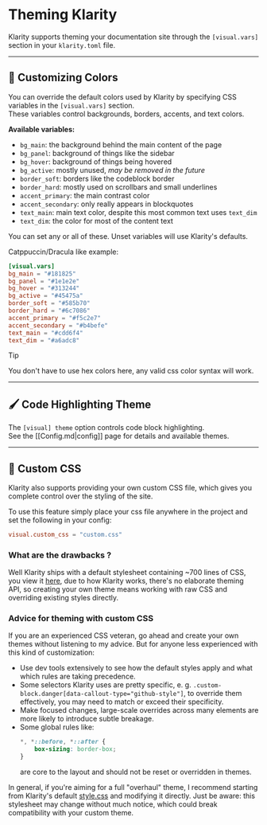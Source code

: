 # Theming Klarity

Klarity supports theming your documentation site through the `[visual.vars]` section in your `klarity.toml` file.

---

## 🎨 Customizing Colors

You can override the default colors used by Klarity by specifying CSS variables in the `[visual.vars]` section.  
These variables control backgrounds, borders, accents, and text colors.

**Available variables:**
- `bg_main`: the background behind the main content of the page
- `bg_panel`: background of things like the sidebar
- `bg_hover`: background of things being hovered
- `bg_active`: mostly unused, *may be removed in the future*
- `border_soft`: borders like the codeblock border
- `border_hard`: mostly used on scrollbars and small underlines
- `accent_primary`: the main contrast color
- `accent_secondary`: only really appears in blockquotes
- `text_main`: main text color, despite this most common text uses `text_dim`
- `text_dim`: the color for most of the content text

You can set any or all of these. Unset variables will use Klarity's defaults.

Catppuccin/Dracula like example:

```toml
[visual.vars]
bg_main = "#181825"
bg_panel = "#1e1e2e"
bg_hover = "#313244"
bg_active = "#45475a"
border_soft = "#585b70"
border_hard = "#6c7086"
accent_primary = "#f5c2e7"
accent_secondary = "#b4befe"
text_main = "#cdd6f4"
text_dim = "#a6adc8"
```

> [!TIP]
> You don't have to use hex colors here, any valid css color syntax will work.

---

## 🖌️ Code Highlighting Theme

The `[visual] theme` option controls code block highlighting.  
See the [[Config.md|config]] page for details and available themes.

---

## 🧩 Custom CSS

Klarity also supports providing your own custom CSS file, which gives you complete control over the styling of the site.

To use this feature simply place your css file anywhere in the project and set the following in your config:

```toml
visual.custom_css = "custom.css"
```

### What are the drawbacks ?

Well Klarity ships with a default stylesheet containing ~700 lines of CSS, you view it [here](https://github.com/kociumba/klarity/blob/main/assets/style.css), due to how Klarity works, there's no elaborate theming API, so creating your own theme means working with raw CSS and overriding existing styles directly.

### Advice for theming with custom CSS

If you are an experienced CSS veteran, go ahead and create your own themes without listening to my advice. But for anyone less experienced with this kind of customization:

- Use dev tools extensively to see how the default styles apply and what which rules are taking precedence.
- Some selectors Klarity uses are pretty specific, e. g. `.custom-block.danger[data-callout-type="github-style"]`, to override them effectively, you may need to match or exceed their specificity.
- Make focused changes, large-scale overrides across many elements are more likely to introduce subtle breakage.
- Some global rules like:
    ```css
    *, *::before, *::after {
        box-sizing: border-box;
    }
    ```
    are core to the layout and should not be reset or overridden in themes.

In general, if you're aiming for a full "overhaul" theme, I recommend starting from Klarity's default [style.css](https://github.com/kociumba/klarity/blob/main/assets/style.css) and modifying it directly. Just be aware: this stylesheet may change without much notice, which could break compatibility with your custom theme.
